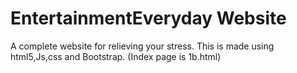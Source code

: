 # EntertainmentEveryday Website
A complete website for relieving your stress.
This is made using html5,Js,css and Bootstrap.
(Index page is 1b.html)
